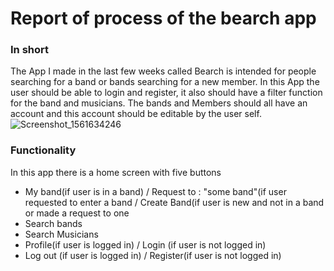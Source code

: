 # Report of process of the bearch app

### In short
The App I made in the last few weeks called Bearch is intended for people searching for a band or bands searching for a new member. In this App the user should be able to login and register, it also should have a filter function for the band and musicians. The bands and Members should all have an account and this account should be editable by the user self.
![Screenshot_1561634246](https://user-images.githubusercontent.com/47153142/60263353-c2372180-98e0-11e9-88af-3cddb170b6d0.png)
### Functionality
In this app there is a home screen with five buttons
- My band(if user is in a band) / Request to : "some band"(if user requested to enter a band / Create Band(if user is new and not in a band or made a request to one
- Search bands 
- Search Musicians
- Profile(if user is logged in) / Login (if user is not logged in)
- Log out (if user is logged in) / Register(if user is not logged in)
